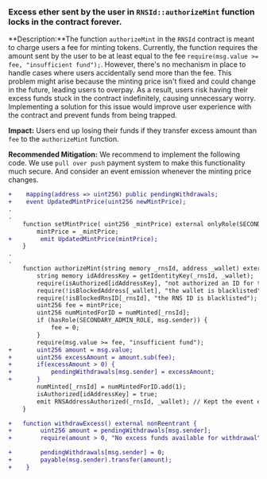 
### Excess ether sent by the user in `RNSId::authorizeMint` function locks in the contract forever.

**Description:**The function `authorizeMint` in the `RNSId` contract is meant to charge users a fee for minting tokens. Currently, the function requires the amount sent by the user to be at least equal to the fee `require(msg.value >= fee, "insufficient fund");`. However, there's no mechanism in place to handle cases where users accidentally send more than the fee. This problem might arise because the minting price isn't fixed and could change in the future, leading users to overpay.
As a result, users risk having their excess funds stuck in the contract indefinitely, causing unnecessary worry. Implementing a solution for this issue would improve user experience with the contract and prevent funds from being trapped.

**Impact:** Users end up losing their funds if they transfer excess amount than `fee` to the `authorizeMint` function. 

**Recommended Mitigation:** We recommend to implement the following code. We use `pull over push` payment system to make this functionality much secure. And consider an event emission whenever the minting price changes.

```diff
+    mapping(address => uint256) public pendingWithdrawals;
+    event UpdatedMintPrice(uint256 newMintPrice);
.
.
    function setMintPrice( uint256 _mintPrice) external onlyRole(SECONDARY_ADMIN_ROLE) { 
        mintPrice = _mintPrice;
+        emit UpdatedMintPrice(mintPrice);
    }
.
.
    function authorizeMint(string memory _rnsId, address _wallet) external payable nonReentrant {
        string memory idAddressKey = getIdentityKey(_rnsId, _wallet);
        require(isAuthorized[idAddressKey], "not authorized an ID for the address");
        require(!isBlockedAddress[_wallet], "the wallet is blacklisted");
        require(!isBlockedRnsID[_rnsId], "the RNS ID is blacklisted");
        uint256 fee = mintPrice;
        uint256 numMintedForID = numMinted[_rnsId];
        if (hasRole(SECONDARY_ADMIN_ROLE, msg.sender)) {
            fee = 0;
        }
        require(msg.value >= fee, "insufficient fund");
+       uint256 amount = msg.value;
+       uint256 excessAmount = amount.sub(fee);
+       if(excessAmount > 0) {
+           pendingWithdrawals[msg.sender] = excessAmount;
+       } 
        numMinted[_rnsId] = numMintedForID.add(1);
        isAuthorized[idAddressKey] = true;
        emit RNSAddressAuthorized(_rnsId, _wallet); // Kept the event emission
    }

+   function withdrawExcess() external nonReentrant {
+        uint256 amount = pendingWithdrawals[msg.sender];
+        require(amount > 0, "No excess funds available for withdrawal");

+        pendingWithdrawals[msg.sender] = 0;
+        payable(msg.sender).transfer(amount);
+    }
```

